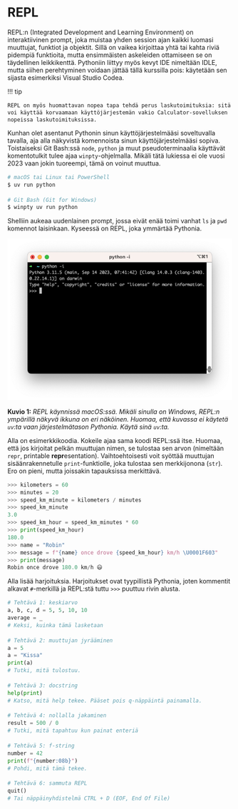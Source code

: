 # REPL

REPL:n (Integrated Development and Learning Environment) on interaktiivinen prompt, joka muistaa yhden session ajan kaikki luomasi muuttujat, funktiot ja objektit. Sillä on vaikea kirjoittaa yhtä tai kahta riviä pidempiä funktioita, mutta ensimmäisten askeleiden ottamiseen se on täydellinen leikkikenttä. Pythoniin liittyy myös kevyt IDE nimeltään IDLE, mutta siihen perehtyminen voidaan jättää tällä kurssilla pois: käytetään sen sijasta esimerkiksi Visual Studio Codea.

!!! tip

    REPL on myös huomattavan nopea tapa tehdä perus laskutoimituksia: sitä voi käyttää korvaamaan käyttöjärjestemän vakio Calculator-sovelluksen nopeissa laskutoimituksissa.

Kunhan olet asentanut Pythonin sinun käyttöjärjestelmääsi soveltuvalla tavalla, aja alla näkyvistä komennoista sinun käyttöjärjestelmääsi sopiva. Toistaiseksi Git Bash:ssä `node`, `python` ja muut pseudoterminaalia käyttävät komentotulkit tulee ajaa `winpty`-ohjelmalla. Mikäli tätä lukiessa ei ole vuosi 2023 vaan jokin tuoreempi, tämä on voinut muuttua.

```bash
# macOS tai Linux tai PowerShell
$ uv run python

# Git Bash (Git for Windows)
$ winpty uv run python
```

Shelliin aukeaa uudenlainen prompt, jossa eivät enää toimi vanhat `ls` ja `pwd` komennot laisinkaan. Kyseessä on REPL, joka ymmärtää Pythonia.

![REPL-3-11-zsh](../images/REPL-3-11-zsh.png)

**Kuvio 1:** _REPL käynnissä macOS:ssä. Mikäli sinulla on Windows, REPL:n ympärillä näkyvä ikkuna on eri näköinen. Huomaa, että kuvassa ei käytetä `uv`:ta vaan järjestelmätason Pythonia. Käytä sinä `uv`:ta._

Alla on esimerkkikoodia. Kokeile ajaa sama koodi REPL:ssä itse. Huomaa, että jos kirjoitat pelkän muuttujan nimen, se tulostaa sen arvon (nimeltään `repr`, printable **repr**esentation). Vaihtoehtoisesti voit syöttää muuttujan sisäänrakennetulle `print`-funktiolle, joka tulostaa sen merkkijonona (`str`). Ero on pieni, mutta joissakin tapauksissa merkittävä.

```python
>>> kilometers = 60
>>> minutes = 20
>>> speed_km_minute = kilometers / minutes
>>> speed_km_minute
3.0
>>> speed_km_hour = speed_km_minutes * 60
>>> print(speed_km_hour)
180.0
>>> name = "Robin"
>>> message = f"{name} once drove {speed_km_hour} km/h \U0001F603"
>>> print(message)
Robin once drove 180.0 km/h 😃
```

Alla lisää harjoituksia. Harjoitukset ovat tyypillistä Pythonia, joten kommentit alkavat `#`-merkillä ja REPL:stä tuttu `>>>` puuttuu rivin alusta.

```python
# Tehtävä 1: keskiarvo
a, b, c, d = 5, 5, 10, 10
average = _
# Keksi, kuinka tämä lasketaan

# Tehtävä 2: muuttujan jyrääminen
a = 5
a = "Kissa"
print(a)
# Tutki, mitä tulostuu.

# Tehtävä 3: docstring
help(print)
# Katso, mitä help tekee. Pääset pois q-näppäintä painamalla.

# Tehtävä 4: nollalla jakaminen
result = 500 / 0
# Tutki, mitä tapahtuu kun painat enteriä

# Tehtävä 5: f-string
number = 42
print(f"{number:08b}")
# Pohdi, mitä tämä tekee.

# Tehtävä 6: sammuta REPL
quit()
# Tai näppäinyhdistelmä CTRL + D (EOF, End Of File)
```
